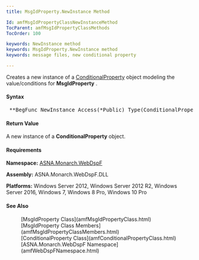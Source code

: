 ```yaml
---
title: MsgIdProperty.NewInstance Method

Id: amfMsgIdPropertyClassNewInstanceMethod
TocParent: amfMsgIdPropertyClassMethods
TocOrder: 100

keywords: NewInstance method
keywords: MsgIdProperty.NewInstance method
keywords: message files, new conditional property

---
```


Creates a new instance of a [ ConditionalProperty](amfConditionalPropertyClass.html) object modeling the value/conditions for **MsgIdProperty** .

#### Syntax
<pre class="prettyprint"> **BegFunc NewInstance Access(*Public) Type(ConditionalProperty) Modifier(*overrides)** </pre>

<!--mine -->

#### Return Value
A new instance of a **ConditionalProperty** object.
<!-- -->

#### Requirements
**Namespace:** [ASNA.Monarch.WebDspF](amfWebDspFNamespace.html)

**Assembly:** ASNA.Monarch.WebDspF.DLL

**Platforms:** Windows Server 2012, Windows Server 2012 R2, Windows Server 2016, Windows 7, Windows 8 Pro, Windows 10 Pro

#### See Also
<dl>
        <dd>[MsgIdProperty Class](amfMsgIdPropertyClass.html)</dd>
        <dd>[MsgIdProperty Class Members](amfMsgIdPropertyClassMembers.html)</dd>
        <dd>[ConditionalProperty Class](amfConditionalPropertyClass.html)</dd>
        <dd>[ASNA.Monarch.WebDspF Namespace](amfWebDspFNamespace.html)</dd>
</dl>

